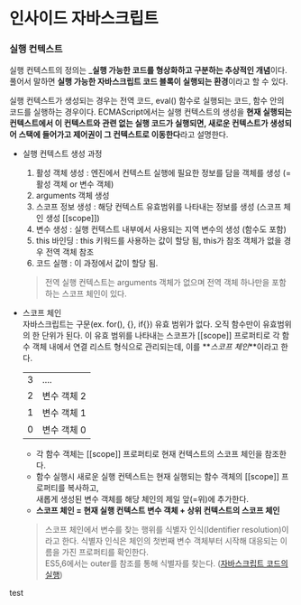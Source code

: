 # 인사이드 자바스크립트

### 실행 컨텍스트

실행 컨텍스트의 정의는 _**실행 가능한 코드를 형상화하고 구분하는 추상적인 개념**이다. 
풀어서 말하면 **실행 가능한 자바스크립트 코드 블록이 실행되는 환경**이라고 할 수 있다.

실행 컨텍스트가 생성되는 경우는 전역 코드, eval() 함수로 실행되는 코드, 함수 안의 코드를 실행하는 경우이다.
ECMAScript에서는 실행 컨텍스트의 생성을 **현재 실행되는 컨텍스트에서 이 컨텍스트와 관련 없는 실행 코드가 실행되면, 
새로운 컨텍스트가 생성되어 스택에 들어가고 제어권이 그 컨텍스트로 이동한다**라고 설명한다.

- 실행 컨텍스트 생성 과정
    1. 활성 객체 생성 : 엔진에서 컨텍스트 실행에 필요한 정보를 담을 객체를 생성 (= 활성 객체 or 변수 객체)
    2. arguments 객체 생성 
    3. 스코프 정보 생성 : 해당 컨텍스트 유효범위를 나타내는 정보를 생성 (스코프 체인 생성 [[scope]])
    4. 변수 생성 : 실행 컨텍스트 내부에서 사용되는 지역 변수의 생성 (함수도 포함)
    5. this 바인딩 : this 키워드를 사용하는 값이 할당 됨, this가 참조 객체가 없을 경우 전역 객체 참조
    6. 코드 실행 : 이 과정에서 값이 할당 됨.
    
    > 전역 실행 컨텍스트는 arguments 객체가 없으며 전역 객체 하나만을 포함하는 스코프 체인이 있다.

- 스코프 체인  
    자바스크립트는 구문(ex. for(), {}, if{}) 유효 범위가 없다. 오직 함수만이 유효범위의 한 단위가 된다. 
    이 유효 범위를 나타내는 스코프가 [[scope]] 프로퍼티로 각 함수 객체 내에서 연결 리스트 형식으로 관리되는데, 이를 **_스코프 체인_**이라고 한다.

    |  |  |
    |------- | ------- |
    3 | .... |
    2 | 변수 객체 2 |
    1 | 변수 객체 1 |
    0 | 변수 객체 0 |

    + 각 함수 객체는 [[scope]] 프로퍼티로 현재 컨텍스트의 스코프 체인을 참조한다.
    + 함수 실행시 새로운 실행 컨텍스트는 현재 실행되는 함수 객체의 [[scope]] 프로퍼티를 복사하고,  
        새롭게 생성된 변수 객체를 해당 체인의 제일 앞(=위)에 추가한다.
    + **스코프 체인 = 현재 실행 컨텍스트 변수 객체 + 상위 컨텍스트의 스코프 체인**

    > 스코프 체인에서 변수를 찾는 행위를 식별자 인식(Identifier resolution)이라고 한다.
    > 식별자 인식은 체인의 첫번째 변수 객체부터 시작해 대응되는 이름을 가진 프로퍼티를 확인한다.  
    > ES5,6에서는 outer를 참조를 통해 식별자를 찾는다. ([자바스크립트 코드의 실행](http://byron1st.pe.kr/?p=367))


test